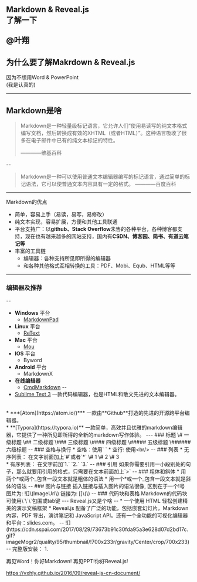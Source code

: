 Markdown & Reveal.js   
了解一下
</br>  
**@叶翔**
---
为什么要了解Makrdown & Reveal.js
--
因为不想用Word & PowerPoint    
(我是认真的)

---

Markdown是啥
--
>Markdown是一种轻量级标记语言，它允许人们“使用易读写的纯文本格式编写文档，然后转换成有效的XHTML（或者HTML）”。这种语言吸收了很多在电子邮件中已有的纯文本标记的特性。
>
> ————维基百科   

--
>Markdown是一种可以使用普通文本编辑器编写的标记语言，通过简单的标记语法，它可以使普通文本内容具有一定的格式。
> ————百度百科

---
Markdown的优点
* 简单，容易上手（易读，易写，易修改）
* 纯文本实现，容易扩展，方便和其他工具联通
* 平台支持广：以**github、Stack Overflow**未售的各种平台，各种博客都支持，现在也有越来越多的网站支持，国内有**CSDN、博客园、简书、有道云笔记等**
* 丰富的工具链
    * 编辑器：各种支持所见即所得的编辑器
    * 和各种其他格式互相转换的工具：PDF、Mobi、Equb、HTML等等

---
### 编辑器及推荐
--
* **Windows** 平台
    * [MarkdownPad](http://markdownpad.com/)
* **Linux** 平台
    * [ReText](http://sourceforge.net/p/retext/home/ReText/)
* **Mac** 平台
    * [Mou](http://mouapp.com/)
* **IOS** 平台
    * Byword
* **Android** 平台
    * MarkdownX
* **在线编辑器**
    * [CmdMarkdown](https://www.zybuluo.com/mdeditor)
--
* [Sublime Text 3](http://www.sublimetext.com/3)
一款代码编辑器，也是HTML和散文先进的文本编辑器。
<br/>
* ***[Atom](https://atom.io/)***
一款由**Github**打造的先进的开源跨平台编辑器。
<br/>
* **[Typora](https://typora.io)**
一款简单，高效并且优雅的markdown编辑器，它提供了一种所见即所得的全新的markdown写作体验。
---
### 标题  
\# 一级标题  
\## 二级标题  
\### 三级标题  
\#### 四级标题  
\##### 五级标题  
\###### 六级标题
--
### 空格与换行
* 空格：使用`&#160;`
* 空行: 使用&lt;br/&gt;
--
### 列表
* 无序列表：  
在文字前面加上`#`或者`*`  
\# 1  
\# 2  
\# 3
<br />
* 有序列表：  
在文字前加`1.` `2.` `3.`  
--
### 引用
如果你需要引用一小段别处的句子，那么就要用引用的格式，只需要在文本前面加上`>`
--
### 粗体和斜体
* 用两个*或两个_包含一段文本就是粗体的语法  
* 用一个*或一个_包含一段文本就是斜体的语法
--
### 图片与链接
插入链接与插入图片的语法很像,    
区别在于一个!号   <br />
图片为: ![]\(ImageUrl\)  
链接为: []\(\)
--
### 代码块和表格
Markdown的代码块可使用\`\`\`包围或tab键  
---
Reveal.js又是个啥
--
* 一个使用 HTML 轻松创建精美的演示文稿框架
* Reveal.js 配备了广泛的功能，包括嵌套幻灯片，Markdown 内容，PDF 导出，演讲笔记和 JavaScript API。还有一个全功能的可视化编辑器和平台：slides.com。
--
![](https://cdn.sspai.com/2017/08/29/73673b91c30fda95a3e628d07d2bd17c.gif?imageMogr2/quality/95/thumbnail/!700x233r/gravity/Center/crop/700x233)
--
完整版安装：
1.

再见Word！你好Markdown!
再见PPT!你好Reveal.js!

https://vxhly.github.io/2016/09/reveal-js-cn-document/
